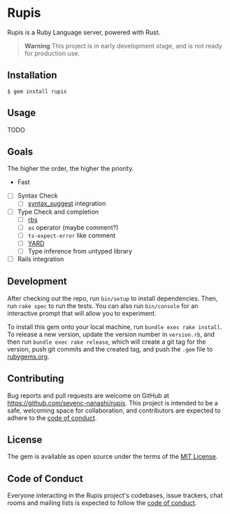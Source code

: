 # Rupis

Rupis is a Ruby Language server, powered with Rust.

> **Warning**
> This project is in early development stage, and is not ready for production use.

## Installation

    $ gem install rupis

## Usage

TODO

## Goals

The higher the order, the higher the priority.

- Fast

- [ ] Syntax Check
  - [ ] [syntax_suggest](https://github.com/ruby/syntax_suggest) integration
- [ ] Type Check and completion
  - [ ] [rbs](https://github.com/ruby/rbs)
  - [ ] `as` operator (maybe comment?)
  - [ ] `ts-expect-error` like comment
  - [ ] [YARD](https://yardoc.org)
  - [ ] Type inference from untyped library
- [ ] Rails integration

## Development

After checking out the repo, run `bin/setup` to install dependencies. Then, run `rake spec` to run the tests. You can also run `bin/console` for an interactive prompt that will allow you to experiment.

To install this gem onto your local machine, run `bundle exec rake install`. To release a new version, update the version number in `version.rb`, and then run `bundle exec rake release`, which will create a git tag for the version, push git commits and the created tag, and push the `.gem` file to [rubygems.org](https://rubygems.org).

## Contributing

Bug reports and pull requests are welcome on GitHub at https://github.com/sevenc-nanashi/rupis. This project is intended to be a safe, welcoming space for collaboration, and contributors are expected to adhere to the [code of conduct](https://github.com/sevenc-nanashi/rupis/blob/main/CODE_OF_CONDUCT.md).

## License

The gem is available as open source under the terms of the [MIT License](https://opensource.org/licenses/MIT).

## Code of Conduct

Everyone interacting in the Rupis project's codebases, issue trackers, chat rooms and mailing lists is expected to follow the [code of conduct](https://github.com/sevenc-nanashi/rupis/blob/main/CODE_OF_CONDUCT.md).
